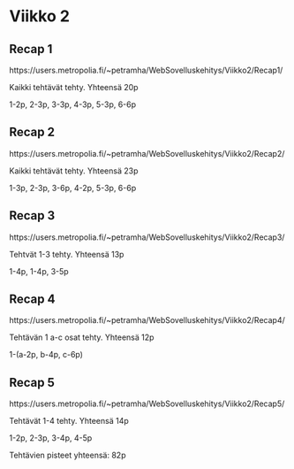 <h1>Viikko 2</h1>
<h2>Recap 1</h2>
https://users.metropolia.fi/~petramha/WebSovelluskehitys/Viikko2/Recap1/ <br>
<p>Kaikki tehtävät tehty. Yhteensä 20p</p>
<p>1-2p, 2-3p, 3-3p, 4-3p, 5-3p, 6-6p</p>

<h2>Recap 2</h2>
https://users.metropolia.fi/~petramha/WebSovelluskehitys/Viikko2/Recap2/ <br>
<p>Kaikki tehtävät tehty. Yhteensä 23p</p>
<p>1-3p, 2-3p, 3-6p, 4-2p, 5-3p, 6-6p</p>

<h2>Recap 3</h2>
https://users.metropolia.fi/~petramha/WebSovelluskehitys/Viikko2/Recap3/ <br>
<p>Tehtvät 1-3 tehty. Yhteensä 13p</p>
<p>1-4p, 1-4p, 3-5p</p>

<h2>Recap 4</h2>
https://users.metropolia.fi/~petramha/WebSovelluskehitys/Viikko2/Recap4/ <br>
<p>Tehtävän 1 a-c osat tehty. Yhteensä 12p</p>
<p>1-(a-2p, b-4p, c-6p)</p>

<h2>Recap 5</h2>
https://users.metropolia.fi/~petramha/WebSovelluskehitys/Viikko2/Recap5/ <br>
<p>Tehtävät 1-4 tehty. Yhteensä 14p</p> 
<p>1-2p, 2-3p, 3-4p, 4-5p</p>

Tehtävien pisteet yhteensä: 82p
